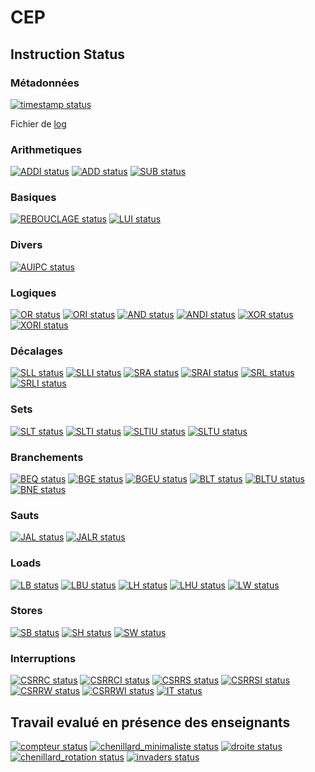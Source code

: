 # CEP

## Instruction Status

### Métadonnées

[![timestamp status](https://CEP_Deploy.pages.ensimag.fr/AO_PROJET_2022_2023/Eval/consflor_mignem_eval//timestamp.svg)](https://CEP_Deploy.pages.ensimag.fr/AO_PROJET_2022_2023/Eval/consflor_mignem_eval//timestamp.svg)

Fichier de [log](https://CEP_Deploy.pages.ensimag.fr/AO_PROJET_2022_2023/Eval/consflor_mignem_eval//log.txt)
### Arithmetiques

[![ADDI status](https://CEP_Deploy.pages.ensimag.fr/AO_PROJET_2022_2023/Eval/consflor_mignem_eval//ADDI.svg)](https://CEP_Deploy.pages.ensimag.fr/AO_PROJET_2022_2023/Eval/consflor_mignem_eval//ADDI.svg)
[![ADD status](https://CEP_Deploy.pages.ensimag.fr/AO_PROJET_2022_2023/Eval/consflor_mignem_eval//ADD.svg)](https://CEP_Deploy.pages.ensimag.fr/AO_PROJET_2022_2023/Eval/consflor_mignem_eval//ADD.svg)
[![SUB status](https://CEP_Deploy.pages.ensimag.fr/AO_PROJET_2022_2023/Eval/consflor_mignem_eval//SUB.svg)](https://CEP_Deploy.pages.ensimag.fr/AO_PROJET_2022_2023/Eval/consflor_mignem_eval//SUB.svg)
### Basiques

[![REBOUCLAGE status](https://CEP_Deploy.pages.ensimag.fr/AO_PROJET_2022_2023/Eval/consflor_mignem_eval//REBOUCLAGE.svg)](https://CEP_Deploy.pages.ensimag.fr/AO_PROJET_2022_2023/Eval/consflor_mignem_eval//REBOUCLAGE.svg)
[![LUI status](https://CEP_Deploy.pages.ensimag.fr/AO_PROJET_2022_2023/Eval/consflor_mignem_eval//LUI.svg)](https://CEP_Deploy.pages.ensimag.fr/AO_PROJET_2022_2023/Eval/consflor_mignem_eval//LUI.svg)
### Divers

[![AUIPC status](https://CEP_Deploy.pages.ensimag.fr/AO_PROJET_2022_2023/Eval/consflor_mignem_eval//AUIPC.svg)](https://CEP_Deploy.pages.ensimag.fr/AO_PROJET_2022_2023/Eval/consflor_mignem_eval//AUIPC.svg)
### Logiques

[![OR status](https://CEP_Deploy.pages.ensimag.fr/AO_PROJET_2022_2023/Eval/consflor_mignem_eval//OR.svg)](https://CEP_Deploy.pages.ensimag.fr/AO_PROJET_2022_2023/Eval/consflor_mignem_eval//OR.svg)
[![ORI status](https://CEP_Deploy.pages.ensimag.fr/AO_PROJET_2022_2023/Eval/consflor_mignem_eval//ORI.svg)](https://CEP_Deploy.pages.ensimag.fr/AO_PROJET_2022_2023/Eval/consflor_mignem_eval//ORI.svg)
[![AND status](https://CEP_Deploy.pages.ensimag.fr/AO_PROJET_2022_2023/Eval/consflor_mignem_eval//AND.svg)](https://CEP_Deploy.pages.ensimag.fr/AO_PROJET_2022_2023/Eval/consflor_mignem_eval//AND.svg)
[![ANDI status](https://CEP_Deploy.pages.ensimag.fr/AO_PROJET_2022_2023/Eval/consflor_mignem_eval//ANDI.svg)](https://CEP_Deploy.pages.ensimag.fr/AO_PROJET_2022_2023/Eval/consflor_mignem_eval//ANDI.svg)
[![XOR status](https://CEP_Deploy.pages.ensimag.fr/AO_PROJET_2022_2023/Eval/consflor_mignem_eval//XOR.svg)](https://CEP_Deploy.pages.ensimag.fr/AO_PROJET_2022_2023/Eval/consflor_mignem_eval//XOR.svg)
[![XORI status](https://CEP_Deploy.pages.ensimag.fr/AO_PROJET_2022_2023/Eval/consflor_mignem_eval//XORI.svg)](https://CEP_Deploy.pages.ensimag.fr/AO_PROJET_2022_2023/Eval/consflor_mignem_eval//XORI.svg)
### Décalages

[![SLL status](https://CEP_Deploy.pages.ensimag.fr/AO_PROJET_2022_2023/Eval/consflor_mignem_eval//SLL.svg)](https://CEP_Deploy.pages.ensimag.fr/AO_PROJET_2022_2023/Eval/consflor_mignem_eval//SLL.svg)
[![SLLI status](https://CEP_Deploy.pages.ensimag.fr/AO_PROJET_2022_2023/Eval/consflor_mignem_eval//SLLI.svg)](https://CEP_Deploy.pages.ensimag.fr/AO_PROJET_2022_2023/Eval/consflor_mignem_eval//SLLI.svg)
[![SRA status](https://CEP_Deploy.pages.ensimag.fr/AO_PROJET_2022_2023/Eval/consflor_mignem_eval//SRA.svg)](https://CEP_Deploy.pages.ensimag.fr/AO_PROJET_2022_2023/Eval/consflor_mignem_eval//SRA.svg)
[![SRAI status](https://CEP_Deploy.pages.ensimag.fr/AO_PROJET_2022_2023/Eval/consflor_mignem_eval//SRAI.svg)](https://CEP_Deploy.pages.ensimag.fr/AO_PROJET_2022_2023/Eval/consflor_mignem_eval//SRAI.svg)
[![SRL status](https://CEP_Deploy.pages.ensimag.fr/AO_PROJET_2022_2023/Eval/consflor_mignem_eval//SRL.svg)](https://CEP_Deploy.pages.ensimag.fr/AO_PROJET_2022_2023/Eval/consflor_mignem_eval//SRL.svg)
[![SRLI status](https://CEP_Deploy.pages.ensimag.fr/AO_PROJET_2022_2023/Eval/consflor_mignem_eval//SRLI.svg)](https://CEP_Deploy.pages.ensimag.fr/AO_PROJET_2022_2023/Eval/consflor_mignem_eval//SRLI.svg)
### Sets

[![SLT status](https://CEP_Deploy.pages.ensimag.fr/AO_PROJET_2022_2023/Eval/consflor_mignem_eval//SLT.svg)](https://CEP_Deploy.pages.ensimag.fr/AO_PROJET_2022_2023/Eval/consflor_mignem_eval//SLT.svg)
[![SLTI status](https://CEP_Deploy.pages.ensimag.fr/AO_PROJET_2022_2023/Eval/consflor_mignem_eval//SLTI.svg)](https://CEP_Deploy.pages.ensimag.fr/AO_PROJET_2022_2023/Eval/consflor_mignem_eval//SLTI.svg)
[![SLTIU status](https://CEP_Deploy.pages.ensimag.fr/AO_PROJET_2022_2023/Eval/consflor_mignem_eval//SLTIU.svg)](https://CEP_Deploy.pages.ensimag.fr/AO_PROJET_2022_2023/Eval/consflor_mignem_eval//SLTIU.svg)
[![SLTU status](https://CEP_Deploy.pages.ensimag.fr/AO_PROJET_2022_2023/Eval/consflor_mignem_eval//SLTU.svg)](https://CEP_Deploy.pages.ensimag.fr/AO_PROJET_2022_2023/Eval/consflor_mignem_eval//SLTU.svg)
### Branchements

[![BEQ status](https://CEP_Deploy.pages.ensimag.fr/AO_PROJET_2022_2023/Eval/consflor_mignem_eval//BEQ.svg)](https://CEP_Deploy.pages.ensimag.fr/AO_PROJET_2022_2023/Eval/consflor_mignem_eval//BEQ.svg)
[![BGE status](https://CEP_Deploy.pages.ensimag.fr/AO_PROJET_2022_2023/Eval/consflor_mignem_eval//BGE.svg)](https://CEP_Deploy.pages.ensimag.fr/AO_PROJET_2022_2023/Eval/consflor_mignem_eval//BGE.svg)
[![BGEU status](https://CEP_Deploy.pages.ensimag.fr/AO_PROJET_2022_2023/Eval/consflor_mignem_eval//BGEU.svg)](https://CEP_Deploy.pages.ensimag.fr/AO_PROJET_2022_2023/Eval/consflor_mignem_eval//BGEU.svg)
[![BLT status](https://CEP_Deploy.pages.ensimag.fr/AO_PROJET_2022_2023/Eval/consflor_mignem_eval//BLT.svg)](https://CEP_Deploy.pages.ensimag.fr/AO_PROJET_2022_2023/Eval/consflor_mignem_eval//BLT.svg)
[![BLTU status](https://CEP_Deploy.pages.ensimag.fr/AO_PROJET_2022_2023/Eval/consflor_mignem_eval//BLTU.svg)](https://CEP_Deploy.pages.ensimag.fr/AO_PROJET_2022_2023/Eval/consflor_mignem_eval//BLTU.svg)
[![BNE status](https://CEP_Deploy.pages.ensimag.fr/AO_PROJET_2022_2023/Eval/consflor_mignem_eval//BNE.svg)](https://CEP_Deploy.pages.ensimag.fr/AO_PROJET_2022_2023/Eval/consflor_mignem_eval//BNE.svg)
### Sauts

[![JAL status](https://CEP_Deploy.pages.ensimag.fr/AO_PROJET_2022_2023/Eval/consflor_mignem_eval//JAL.svg)](https://CEP_Deploy.pages.ensimag.fr/AO_PROJET_2022_2023/Eval/consflor_mignem_eval//JAL.svg)
[![JALR status](https://CEP_Deploy.pages.ensimag.fr/AO_PROJET_2022_2023/Eval/consflor_mignem_eval//JALR.svg)](https://CEP_Deploy.pages.ensimag.fr/AO_PROJET_2022_2023/Eval/consflor_mignem_eval//JALR.svg)
### Loads

[![LB status](https://CEP_Deploy.pages.ensimag.fr/AO_PROJET_2022_2023/Eval/consflor_mignem_eval//LB.svg)](https://CEP_Deploy.pages.ensimag.fr/AO_PROJET_2022_2023/Eval/consflor_mignem_eval//LB.svg)
[![LBU status](https://CEP_Deploy.pages.ensimag.fr/AO_PROJET_2022_2023/Eval/consflor_mignem_eval//LBU.svg)](https://CEP_Deploy.pages.ensimag.fr/AO_PROJET_2022_2023/Eval/consflor_mignem_eval//LBU.svg)
[![LH status](https://CEP_Deploy.pages.ensimag.fr/AO_PROJET_2022_2023/Eval/consflor_mignem_eval//LH.svg)](https://CEP_Deploy.pages.ensimag.fr/AO_PROJET_2022_2023/Eval/consflor_mignem_eval//LH.svg)
[![LHU status](https://CEP_Deploy.pages.ensimag.fr/AO_PROJET_2022_2023/Eval/consflor_mignem_eval//LHU.svg)](https://CEP_Deploy.pages.ensimag.fr/AO_PROJET_2022_2023/Eval/consflor_mignem_eval//LHU.svg)
[![LW status](https://CEP_Deploy.pages.ensimag.fr/AO_PROJET_2022_2023/Eval/consflor_mignem_eval//LW.svg)](https://CEP_Deploy.pages.ensimag.fr/AO_PROJET_2022_2023/Eval/consflor_mignem_eval//LW.svg)
### Stores

[![SB status](https://CEP_Deploy.pages.ensimag.fr/AO_PROJET_2022_2023/Eval/consflor_mignem_eval//SB.svg)](https://CEP_Deploy.pages.ensimag.fr/AO_PROJET_2022_2023/Eval/consflor_mignem_eval//SB.svg)
[![SH status](https://CEP_Deploy.pages.ensimag.fr/AO_PROJET_2022_2023/Eval/consflor_mignem_eval//SH.svg)](https://CEP_Deploy.pages.ensimag.fr/AO_PROJET_2022_2023/Eval/consflor_mignem_eval//SH.svg)
[![SW status](https://CEP_Deploy.pages.ensimag.fr/AO_PROJET_2022_2023/Eval/consflor_mignem_eval//SW.svg)](https://CEP_Deploy.pages.ensimag.fr/AO_PROJET_2022_2023/Eval/consflor_mignem_eval//SW.svg)
### Interruptions

[![CSRRC status](https://CEP_Deploy.pages.ensimag.fr/AO_PROJET_2022_2023/Eval/consflor_mignem_eval//CSRRC.svg)](https://CEP_Deploy.pages.ensimag.fr/AO_PROJET_2022_2023/Eval/consflor_mignem_eval//CSRRC.svg)
[![CSRRCI status](https://CEP_Deploy.pages.ensimag.fr/AO_PROJET_2022_2023/Eval/consflor_mignem_eval//CSRRCI.svg)](https://CEP_Deploy.pages.ensimag.fr/AO_PROJET_2022_2023/Eval/consflor_mignem_eval//CSRRCI.svg)
[![CSRRS status](https://CEP_Deploy.pages.ensimag.fr/AO_PROJET_2022_2023/Eval/consflor_mignem_eval//CSRRS.svg)](https://CEP_Deploy.pages.ensimag.fr/AO_PROJET_2022_2023/Eval/consflor_mignem_eval//CSRRS.svg)
[![CSRRSI status](https://CEP_Deploy.pages.ensimag.fr/AO_PROJET_2022_2023/Eval/consflor_mignem_eval//CSRRSI.svg)](https://CEP_Deploy.pages.ensimag.fr/AO_PROJET_2022_2023/Eval/consflor_mignem_eval//CSRRSI.svg)
[![CSRRW status](https://CEP_Deploy.pages.ensimag.fr/AO_PROJET_2022_2023/Eval/consflor_mignem_eval//CSRRW.svg)](https://CEP_Deploy.pages.ensimag.fr/AO_PROJET_2022_2023/Eval/consflor_mignem_eval//CSRRW.svg)
[![CSRRWI status](https://CEP_Deploy.pages.ensimag.fr/AO_PROJET_2022_2023/Eval/consflor_mignem_eval//CSRRWI.svg)](https://CEP_Deploy.pages.ensimag.fr/AO_PROJET_2022_2023/Eval/consflor_mignem_eval//CSRRWI.svg)
[![IT status](https://CEP_Deploy.pages.ensimag.fr/AO_PROJET_2022_2023/Eval/consflor_mignem_eval//IT.svg)](https://CEP_Deploy.pages.ensimag.fr/AO_PROJET_2022_2023/Eval/consflor_mignem_eval//IT.svg)

## Travail evalué en présence des enseignants

[![compteur status](https://CEP_Deploy.pages.ensimag.fr/AO_PROJET_2022_2023/overview/manual/compteur_consflor_mignem.svg)](https://CEP_Deploy.pages.ensimag.fr/AO_PROJET_2022_2023/overview/manual/compteur_consflor_mignem.svg)
[![chenillard_minimaliste status](https://CEP_Deploy.pages.ensimag.fr/AO_PROJET_2022_2023/overview/manual/chenillard_minimaliste_consflor_mignem.svg)](https://CEP_Deploy.pages.ensimag.fr/AO_PROJET_2022_2023/overview/manual/chenillard_minimaliste_consflor_mignem.svg)
[![droite status](https://CEP_Deploy.pages.ensimag.fr/AO_PROJET_2022_2023/overview/manual/droite_consflor_mignem.svg)](https://CEP_Deploy.pages.ensimag.fr/AO_PROJET_2022_2023/overview/manual/droite_consflor_mignem.svg)
[![chenillard_rotation status](https://CEP_Deploy.pages.ensimag.fr/AO_PROJET_2022_2023/overview/manual/chenillard_rotation_consflor_mignem.svg)](https://CEP_Deploy.pages.ensimag.fr/AO_PROJET_2022_2023/overview/manual/chenillard_rotation_consflor_mignem.svg)
[![invaders status](https://CEP_Deploy.pages.ensimag.fr/AO_PROJET_2022_2023/overview/manual/invaders_consflor_mignem.svg)](https://CEP_Deploy.pages.ensimag.fr/AO_PROJET_2022_2023/overview/manual/invaders_consflor_mignem.svg)

